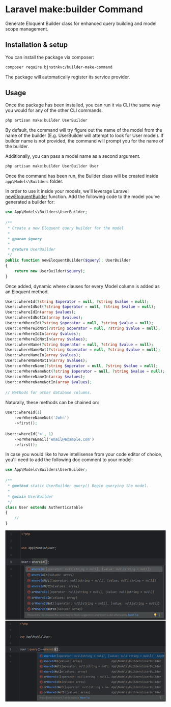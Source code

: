 # Laravel make:builder Command

Generate Eloquent Builder class for enhanced query building and model scope management.

## Installation & setup

You can install the package via composer:

```bash
composer require bjnstnkvc/builder-make-command
```

The package will automatically register its service provider.

## Usage

Once the package has been installed, you can run it via CLI the same way you would for any of the other CLI commands.

```bash
php artisan make:builder UserBuilder
```

By default, the command will try figure out the name of the model from the name of the builder (E.g. UserBuilder will attempt to look for User model).
If builder name is not provided, the command will prompt you for the name of the builder.

Additionally, you can pass a model name as a second argument. 

```bash
php artisan make:builder UserBuilder User
```

Once the command has been run, the Builder class will be created inside `app\Models\Builders` folder.

In order to use it inside your models, we'll leverage Laravel [newEloquentBuilder](https://laravel.com/api/7.x/Illuminate/Database/Eloquent/Model.html#method_newEloquentBuilder) function. Add the following code to the model you've generated a builder for:

```php
use App\Models\Builders\UserBuilder;

/**
 * Create a new Eloquent query builder for the model
 *
 * @param $query
 *
 * @return UserBuilder
 */
public function newEloquentBuilder($query): UserBuilder
{
    return new UserBuilder($query);
}
```


Once added, dynamic where clauses for every Model column is added as an Eloquent method.

```php
User::whereId(?string $operator = null, ?string $value = null);
User::whereIdNot(?string $operator = null, ?string $value = null);
User::whereIdIn(array $values);
User::whereIdNotIn(array $values);
User::orWhereId(?string $operator = null, ?string $value = null);
User::orWhereIdNot(?string $operator = null, ?string $value = null);
User::orWhereIdIn(array $values);
User::orWhereIdNotIn(array $values);
User::whereName(?string $operator = null, ?string $value = null);
User::whereNameNot(?string $operator = null, ?string $value = null);
User::whereNameIn(array $values);
User::whereNameNotIn(array $values);
User::orWhereName(?string $operator = null, ?string $value = null);
User::orWhereNameNot(?string $operator = null, ?string $value = null);
User::orWhereNameIn(array $values);
User::orWhereNameNotIn(array $values);

// Methods for other database columns.
```

Naturally, these methods can be chained on:

```php
User::whereId(1)
    ->orWhereNameNot('John')
    ->first();
    
User::whereId('>', 1)
    ->orWhereEmail('email@example.com')
    ->first();
```

In case you would like to have intellisense from your code editor of choice, you'll need to add the following doc comment to your model:

```php
use App\Models\Builders\UserBuilder;

/**
 * @method static UserBuilder query() Begin querying the model.
 *
 * @mixin UserBuilder
 */
class User extends Authenticatable
{
    //
}
```
![image](https://raw.githubusercontent.com/BJNSTNKVC/laravel-builder-make-command/fc220686ab2f7dd60934ed91472cc36793f4e62e/docs/images/Intellisense%201.png?token=AY3EPM666QS6F6PPR3YGLATF2ZWTK)
![image](https://raw.githubusercontent.com/BJNSTNKVC/laravel-builder-make-command/fc220686ab2f7dd60934ed91472cc36793f4e62e/docs/images/Intellisense%202.png?token=GHSAT0AAAAAACOJZNJZ6XM2M6UIC5L37BMAZOWNRTA)